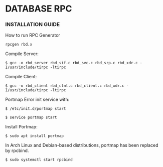 # DATABASE RPC

### **INSTALLATION GUIDE**

How to run RPC Generator

`rpcgen rbd.x`

Compile Server:

`$ gcc -o rbd_server rbd_sif.c rbd_svc.c rbd_srp.c rbd_xdr.c -I/usr/include/tirpc -ltirpc`

Compile Client:

`$ gcc -o rbd_client rbd_clnt.c rbd_client.c rbd_xdr.c -I/usr/include/tirpc -ltirpc` 
 
Portmap Error init service with:

`$ /etc/init.d/portmap start`

`$ service portmap start`
  
Install Portmap:

`$ sudo apt install portmap`


In Arch Linux and Debian-based distributions, portmap has been replaced by rpcbind.

`$ sudo systemctl start rpcbind`
